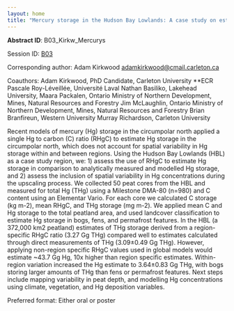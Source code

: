 ```yaml
---
layout: home
title: "Mercury storage in the Hudson Bay Lowlands: A case study on estimating mercury storage using a mercury to carbon ratio and the impacts of including spatial variation while upscaling"
---
```



**Abstract ID**: B03_Kirkw_Mercurys

Session ID: [B03](.)

Corresponding author: Adam Kirkwood <a href="mailto:adamkirkwood@cmail.carleton.ca">adamkirkwood@cmail.carleton.ca</a>

Coauthors: Adam Kirkwood, PhD Candidate, Carleton University **ECR 
 Pascale Roy-Léveillée, Université Laval
 Nathan Basiliko, Lakehead University,
 Maara Packalen, Ontario Ministry of Northern Development, Mines, Natural Resources and Forestry
 Jim McLaughlin, Ontario Ministry of Northern Development, Mines, Natural Resources and Forestry
 Brian Branfireun, Western University 
 Murray Richardson, Carleton University 

Recent models of mercury (Hg) storage in the circumpolar north applied a single Hg to carbon (C) ratio (RHgC) to estimate Hg storage in the circumpolar north, which does not account for spatial variability in Hg storage within and between regions. Using the Hudson Bay Lowlands (HBL) as a case study region, we: 1) assess the use of RHgC to estimate Hg storage in comparison to analytically measured and modelled Hg storage, and 2) assess the inclusion of spatial variability in Hg concentrations during the upscaling process. We collected 50 peat cores from the HBL and measured for total Hg (THg) using a Milestone DMA-80 (n=980) and C content using an Elementar Vario. For each core we calculated C storage (kg m-2), mean RHgC, and THg storage (mg m-2). We applied mean C and Hg storage to the total peatland area, and used landcover classification to estimate Hg storage in bogs, fens, and permafrost features. In the HBL (a 372,000 km2 peatland) estimates of THg storage derived from a region-specific RHgC ratio (3.27 Gg THg) compared well to estimates calculated through direct measurements of THg (3.09±0.49 Gg THg). However, applying non-region specific RHgC values used in global models would estimate ~43.7 Gg Hg, 10x higher than region specific estimates. Within-region variation increased the Hg estimate to 3.64±0.83 Gg THg, with bogs storing larger amounts of THg than fens or permafrost features. Next steps include mapping variability in peat depth, and modelling Hg concentrations using climate, vegetation, and Hg deposition variables.

Preferred format: Either oral or poster
